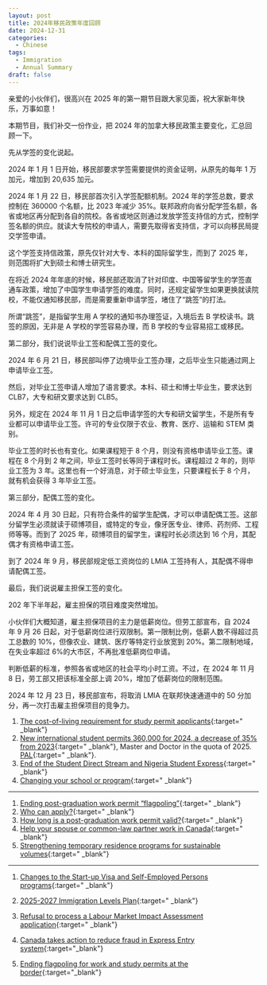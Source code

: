 ```yaml
---
layout: post
title: 2024年移民政策年度回顾
date: 2024-12-31
categories:
  - Chinese
tags:
  - Immigration
  - Annual Summary
draft: false
---
```


<!-- more -->

亲爱的小伙伴们，很高兴在 2025 年的第一期节目跟大家见面，祝大家新年快乐，万事如意！

本期节目，我们补交一份作业，把 2024 年的加拿大移民政策主要变化，汇总回顾一下。

先从学签的变化说起。

2024 年 1 月 1 日开始，移民部要求学签需要提供的资金证明，从原先的每年 1 万加元，增加到 20,635 加元。

2024 年 1 月 22 日，移民部首次引入学签配额机制。2024 年的学签总数，要求控制在 360000 个名额，比 2023 年减少 35%。联邦政府向省分配学签名额，各省或地区再分配到各自的院校。各省或地区则通过发放学签支持信的方式，控制学签名额的供应。就读大专院校的申请人，需要先取得省支持信，才可以向移民局提交学签申请。

这个学签支持信政策，原先仅针对大专、本科的国际留学生，而到了 2025 年，则范围将扩大到硕士和博士研究生。

在将近 2024 年年底的时候，移民部还取消了针对印度、中国等留学生的学签直通车政策，增加了中国学生申请学签的难度。同时，还规定留学生如果更换就读院校，不能仅通知移民部，而是需要重新申请学签，堵住了“跳签”的打法。

所谓“跳签”，是指留学生用 A 学校的通知书办理签证，入境后去 B 学校读书。跳签的原因，无非是 A 学校的学签容易办理，而 B 学校的专业容易招工或移民。

第二部分，我们说说毕业工签和配偶工签的变化。

2024 年 6 月 21 日，移民部叫停了边境毕业工签办理，之后毕业生只能通过网上申请毕业工签。

然后，对毕业工签申请人增加了语言要求。本科、硕士和博士毕业生，要求达到 CLB7，大专和研文要求达到 CLB5。

另外，规定在 2024 年 11 月 1 日之后申请学签的大专和研文留学生，不是所有专业都可以申请毕业工签。许可的专业仅限于农业、教育、医疗、运输和 STEM 类别。

毕业工签的时长也有变化。如果课程短于 8 个月，则没有资格申请毕业工签。课程在 8 个月到 2 年之间，毕业工签时长等同于课程时长。课程超过 2 年的，则毕业工签为 3 年。这里也有一个好消息，对于硕士毕业生，只要课程长于 8 个月，就有机会获得 3 年毕业工签。

第三部分，配偶工签的变化。

2024 年 4 月 30 日起，只有符合条件的留学生配偶，才可以申请配偶工签。这部分留学生必须就读于硕博项目，或特定的专业，像牙医专业、律师、药剂师、工程师等等。而到了 2025 年，硕博项目的留学生，课程时长必须达到 16 个月，其配偶才有资格申请工签。

到了 2024 年 9 月，移民部规定低工资岗位的 LMIA 工签持有人，其配偶不得申请配偶工签。

最后，我们说说雇主担保工签的变化。

202 年下半年起，雇主担保的项目难度突然增加。

小伙伴们大概知道，雇主担保项目的主力是低薪岗位。但劳工部宣布，自 2024 年 9 月 26 日起，对于低薪岗位进行双限制。第一限制比例，低薪人数不得超过员工总数的 10%，但像农业、建筑、医疗等特定行业放宽到 20%。第二限制地域，在失业率超过 6%的大市区，不再批准低薪岗位申请。

判断低薪的标准，参照各省或地区的社会平均小时工资。不过，在 2024 年 11 月 8 日，劳工部又把该标准全部上调 20%，增加了低薪岗位的限制范围。

2024 年 12 月 23 日，移民部宣布，将取消 LMIA 在联邦快速通道中的 50 分加分，再一次打击雇主担保项目的竞争力。

1. [The cost-of-living requirement for study permit applicants](https://www.canada.ca/en/immigration-refugees-citizenship/news/2023/12/revised-requirements-to-better-protect-international-students.html){:target=" \_blank"}
2. [New international student permits 360,000 for 2024, a decrease of 35% from 2023](https://www.canada.ca/en/immigration-refugees-citizenship/news/2024/01/canada-to-stabilize-growth-and-decrease-number-of-new-international-student-permits-issued-to-approximately-360000-for-2024.html){:target=" \_blank"}, Master and Doctor in the quota of 2025. [PAL](https://www.canada.ca/en/immigration-refugees-citizenship/services/study-canada/study-permit/get-documents/provincial-attestation-letter.html){:target=" \_blank"}.
3. [End of the Student Direct Stream and Nigeria Student Express](https://www.canada.ca/en/immigration-refugees-citizenship/news/notices/end-student-direct-stream-nigeria-student-express.html){:target=" \_blank"}
4. [Changing your school or program](https://www.canada.ca/en/immigration-refugees-citizenship/services/study-canada/change-schools.html){:target=" \_blank"}

---

1. [Ending post-graduation work permit “flagpoling”](https://www.canada.ca/en/immigration-refugees-citizenship/news/2024/06/canada-improves-fairness-for-applicants-by-ending-post-graduation-work-permit-flagpoling.html){:target=" \_blank"}
2. [Who can apply?](https://www.canada.ca/en/immigration-refugees-citizenship/services/study-canada/work/after-graduation/eligibility.html){:target=" \_blank"}
3. [How long is a post-graduation work permit valid?](https://www.canada.ca/en/immigration-refugees-citizenship/services/study-canada/work/after-graduation/about.html){:target=" \_blank"}
4. [Help your spouse or common-law partner work in Canada](https://www.canada.ca/en/immigration-refugees-citizenship/services/study-canada/work/help-your-spouse-common-law-partner-work-canada.html){:target=" \_blank"}
5. [Strengthening temporary residence programs for sustainable volumes](https://www.canada.ca/en/immigration-refugees-citizenship/news/2024/09/strengthening-temporary-residence-programs-for-sustainable-volumes.html){:target=" \_blank"}

---

1. [Changes to the Start-up Visa and Self-Employed Persons programs](https://www.canada.ca/en/immigration-refugees-citizenship/news/2024/04/changes-to-the-start-up-visa-and-self-employed-persons-programs-to-help-reduce-backlogs-and-improve-processing-times.html){:target=" \_blank"}

2. [2025-2027 Immigration Levels Plan](https://www.canada.ca/en/immigration-refugees-citizenship/news/notices/supplementary-immigration-levels-2025-2027.html){:target=" \_blank"}
3. [Refusal to process a Labour Market Impact Assessment application](https://www.canada.ca/en/employment-social-development/services/foreign-workers/refusal.html){:target=" \_blank"}
4. [Canada takes action to reduce fraud in Express Entry system](https://www.canada.ca/en/immigration-refugees-citizenship/news/2024/12/canada-takes-action-to-reduce-fraud-in-express-entry-system.html){:target="\_blank"}
5. [Ending flagpoling for work and study permits at the border](https://www.canada.ca/en/border-services-agency/news/2024/12/ending-flagpoling-for-work-and-study-permits-at-the-border.html){:target="\_blank"}
